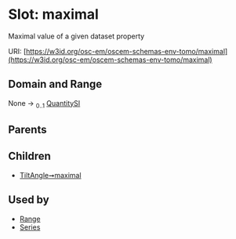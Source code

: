 
# Slot: maximal

Maximal value of a given dataset property

URI: [https://w3id.org/osc-em/oscem-schemas-env-tomo/maximal](https://w3id.org/osc-em/oscem-schemas-env-tomo/maximal)


## Domain and Range

None &#8594;  <sub>0..1</sub> [QuantitySI](QuantitySI.md)

## Parents


## Children

 *  [TiltAngle➞maximal](TiltAngle_maximal.md)

## Used by

 * [Range](Range.md)
 * [Series](Series.md)
